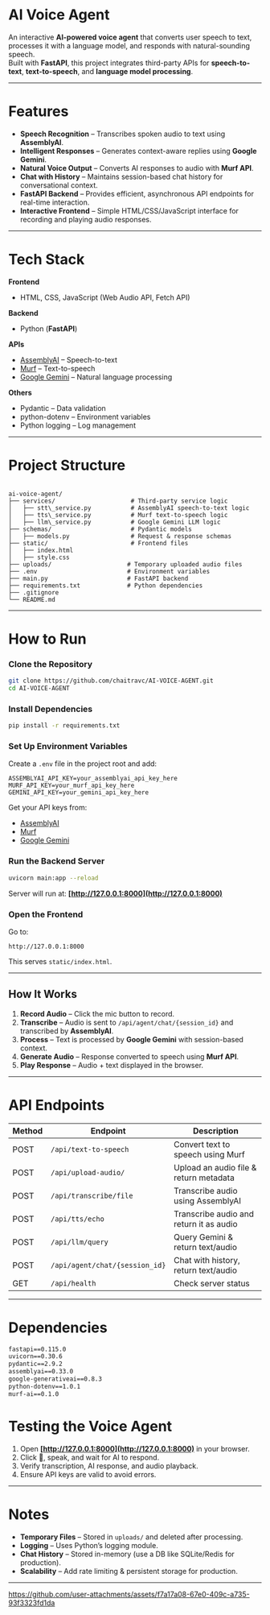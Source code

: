 

#  AI Voice Agent

An interactive **AI-powered voice agent** that converts user speech to text, processes it with a language model, and responds with natural-sounding speech.  
Built with **FastAPI**, this project integrates third-party APIs for **speech-to-text**, **text-to-speech**, and **language model processing**.

---

#  Features

- **Speech Recognition** – Transcribes spoken audio to text using **AssemblyAI**.
- **Intelligent Responses** – Generates context-aware replies using **Google Gemini**.
- **Natural Voice Output** – Converts AI responses to audio with **Murf API**.
- **Chat with History** – Maintains session-based chat history for conversational context.
- **FastAPI Backend** – Provides efficient, asynchronous API endpoints for real-time interaction.
- **Interactive Frontend** – Simple HTML/CSS/JavaScript interface for recording and playing audio responses.

---

#  Tech Stack

**Frontend**  
- HTML, CSS, JavaScript (Web Audio API, Fetch API)

**Backend**  
- Python (**FastAPI**)

**APIs**  
- [AssemblyAI](https://www.assemblyai.com/) – Speech-to-text  
- [Murf](https://murf.ai/) – Text-to-speech  
- [Google Gemini](https://ai.google/) – Natural language processing

**Others**  
- Pydantic – Data validation  
- python-dotenv – Environment variables  
- Python logging – Log management  

---

#  Project Structure

```

ai-voice-agent/
├── services/                     # Third-party service logic
│   ├── stt\_service.py           # AssemblyAI speech-to-text logic
│   ├── tts\_service.py           # Murf text-to-speech logic
│   ├── llm\_service.py           # Google Gemini LLM logic
├── schemas/                      # Pydantic models
│   ├── models.py                 # Request & response schemas
├── static/                       # Frontend files
│   ├── index.html
│   ├── style.css
├── uploads/                     # Temporary uploaded audio files
├── .env                         # Environment variables
├── main.py                      # FastAPI backend
├── requirements.txt             # Python dependencies
├── .gitignore
└── README.md

````

---

#  How to Run

###  Clone the Repository
```bash
git clone https://github.com/chaitravc/AI-VOICE-AGENT.git
cd AI-VOICE-AGENT
````

###  Install Dependencies

```bash
pip install -r requirements.txt
```

### Set Up Environment Variables

Create a `.env` file in the project root and add:

```env
ASSEMBLYAI_API_KEY=your_assemblyai_api_key_here
MURF_API_KEY=your_murf_api_key_here
GEMINI_API_KEY=your_gemini_api_key_here
```

Get your API keys from:

* [AssemblyAI](https://www.assemblyai.com/)
* [Murf](https://murf.ai/)
* [Google Gemini](https://ai.google/)

### Run the Backend Server

```bash
uvicorn main:app --reload
```

Server will run at: **[http://127.0.0.1:8000](http://127.0.0.1:8000)**

### Open the Frontend

Go to:

```
http://127.0.0.1:8000
```

This serves `static/index.html`.

---

## How It Works

1. **Record Audio** – Click the mic button to record.
2. **Transcribe** – Audio is sent to `/api/agent/chat/{session_id}` and transcribed by **AssemblyAI**.
3. **Process** – Text is processed by **Google Gemini** with session-based context.
4. **Generate Audio** – Response converted to speech using **Murf API**.
5. **Play Response** – Audio + text displayed in the browser.

---

#  API Endpoints

| Method | Endpoint                       | Description                             |
| ------ | ------------------------------ | --------------------------------------- |
| POST   | `/api/text-to-speech`          | Convert text to speech using Murf       |
| POST   | `/api/upload-audio/`           | Upload an audio file & return metadata  |
| POST   | `/api/transcribe/file`         | Transcribe audio using AssemblyAI       |
| POST   | `/api/tts/echo`                | Transcribe audio and return it as audio |
| POST   | `/api/llm/query`               | Query Gemini & return text/audio        |
| POST   | `/api/agent/chat/{session_id}` | Chat with history, return text/audio    |
| GET    | `/api/health`                  | Check server status                     |

---

# Dependencies

```txt
fastapi==0.115.0
uvicorn==0.30.6
pydantic==2.9.2
assemblyai==0.33.0
google-generativeai==0.8.3
python-dotenv==1.0.1
murf-ai==0.1.0
```





#  Testing the Voice Agent

1. Open **[http://127.0.0.1:8000](http://127.0.0.1:8000)** in your browser.
2. Click 🎤, speak, and wait for AI to respond.
3. Verify transcription, AI response, and audio playback.
4. Ensure API keys are valid to avoid errors.

---

# Notes

* **Temporary Files** – Stored in `uploads/` and deleted after processing.
* **Logging** – Uses Python’s logging module.
* **Chat History** – Stored in-memory (use a DB like SQLite/Redis for production).
* **Scalability** – Add rate limiting & persistent storage for production.

---



https://github.com/user-attachments/assets/f7a17a08-67e0-409c-a735-93f3323fd1da



```
